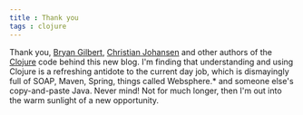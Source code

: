 ```yaml
---
title : Thank you
tags : clojure
---
```


Thank you, [Bryan Gilbert](https://github.com/gilbertw1/blog-gen), [Christian Johansen](https://github.com/cjohansen/cjohansen-no/blob/master/resources/md/building-static-sites-in-clojure-with-stasis.md) and other authors of the [Clojure](http://clojure.org) code behind this new blog.  I'm finding that understanding and using Clojure is a refreshing antidote to the current day job, which is dismayingly full of SOAP, Maven, Spring, things called Websphere.* and someone else's copy-and-paste Java.  Never mind!  Not for much longer, then I'm out into the warm sunlight of a new opportunity.